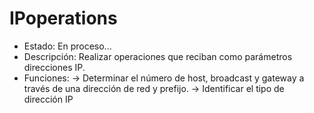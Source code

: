 # IPoperations
- Estado: En proceso...
- Descripción: Realizar operaciones que reciban como parámetros direcciones IP.
- Funciones:
    -> Determinar el número de host, broadcast y gateway a través de una dirección de red y prefijo.
    -> Identificar el tipo de dirección IP

